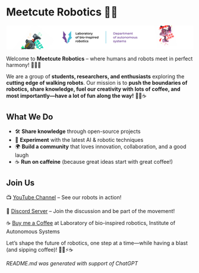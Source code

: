 # Meetcute Robotics 🤖✨  
![Meetcute Banner](./banner.png)

Welcome to **Meetcute Robotics** – where humans and robots meet in perfect harmony! 🌿🤝🤖  

We are a group of **students, researchers, and enthusiasts** exploring the **cutting edge of walking robots**. Our mission is to **push the boundaries of robotics, share knowledge, fuel our creativity with lots of coffee, and most importantly—have a lot of fun along the way!** 🚀🎉☕  

## What We Do  
- 🛠 **Share knowledge** through open-source projects  
- 🤖 **Experiment** with the latest AI & robotic techniques  
- 🌍 **Build a community** that loves innovation, collaboration, and a good laugh  
- ☕ **Run on caffeine** (because great ideas start with great coffee!)  

## Join Us  

📺 [YouTube Channel](https://youtube.com/playlist?list=PLCrnO1B0KE3rKf2_9nu4y9VyF9zSY7Yt8&si=5LN6mWCUGIe7l07J) – See our robots in action!

💬 [Discord Server](#) – Join the discussion and be part of the movement!

☕ [Buy me a Coffee](https://www.vut.cz/en/people/stanislav-vechet-18462) at Laboratory of bio-inspired robotics, Institute of Autonomous Systems

Let’s shape the future of robotics, one step at a time—while having a blast (and sipping coffee)! 🚶‍♂️⚡☕  

*README.md was generated with support of ChatGPT*
